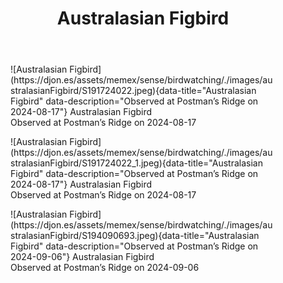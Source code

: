 ﻿---
backlinks:
- title: Ficus obliqua (Small-leaved fig)
  url: /sense/landscape-garden/plants/ficus-obliqua.html
- title: Polyscias elegans (aka Celery Wood)
  url: /sense/landscape-garden/plants/polyscias-elegans.html
- title: Ochna serrulata (Mickey Mouse Plant)
  url: /sense/landscape-garden/plants/ochna-serrulata.html
- title: Ficus obliqua (Small-leaved fig)
  url: /sense/landscape-garden/individual-plants/ficus-obliqua-berm.html
tags: birding, birdwatching
title: Australasian Figbird
type: bird
---
<figure markdown id="1">
  ![Australasian Figbird](https://djon.es/assets/memex/sense/birdwatching/./images/australasianFigbird/S191724022.jpeg){data-title="Australasian Figbird" data-description="Observed at Postman’s Ridge on 2024-08-17"}
  <caption>Australasian Figbird<br />Observed at Postman’s Ridge on 2024-08-17</caption>
</figure>

<figure markdown id="2">
  ![Australasian Figbird](https://djon.es/assets/memex/sense/birdwatching/./images/australasianFigbird/S191724022_1.jpeg){data-title="Australasian Figbird" data-description="Observed at Postman’s Ridge on 2024-08-17"}
  <caption>Australasian Figbird<br />Observed at Postman’s Ridge on 2024-08-17</caption>
</figure>

<figure markdown id="3">
  ![Australasian Figbird](https://djon.es/assets/memex/sense/birdwatching/./images/australasianFigbird/S194090693.jpeg){data-title="Australasian Figbird" data-description="Observed at Postman’s Ridge on 2024-09-06"}
  <caption>Australasian Figbird<br />Observed at Postman’s Ridge on 2024-09-06</caption>
</figure>